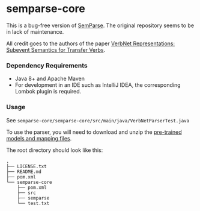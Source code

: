 # semparse-core

This is a bug-free version of [SemParse](https://github.com/jgung/verbnet-parser). The original repository seems to be in lack of maintenance.

All credit goes to the authors of the paper [VerbNet Representations: Subevent Semantics for Transfer Verbs](https://www.aclweb.org/anthology/W19-3318.pdf).

### Dependency Requirements

* Java 8+ and Apache Maven
* For development in an IDE such as IntelliJ IDEA, the corresponding Lombok plugin is required.

### Usage

See ```semparse-core/semparse-core/src/main/java/VerbNetParserTest.java```

To use the parser, you will need to download and unzip the [pre-trained models and mapping files](https://drive.google.com/file/d/1GL0N5DCOPTBnyU-028405AM5RjwszPgM).

The root directory should look like this:

```
.
├── LICENSE.txt
├── README.md
├── pom.xml
└── semparse-core
    ├── pom.xml
    ├── src
    ├── semparse
    └── test.txt
```
